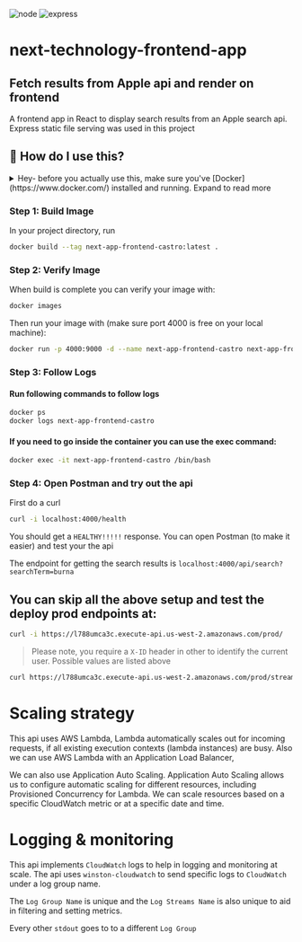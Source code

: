 ![node](https://img.shields.io/badge/node-16-green)
![express](https://img.shields.io/badge/express-4.16.1-red)

# next-technology-frontend-app

## Fetch results from Apple api and render on frontend

A frontend app in React to display search results from an Apple search api. Express static file serving was used in this project

## 🤔 How do I use this?

<details>
<summary>Hey- before you actually use this, make sure you've [Docker](https://www.docker.com/) installed and running. Expand to read more</summary>
<br>
### 🚨 ENV VARS

This project uses environment variables, but if you are using docker you can ignore these as they have already been set

1. PORT
2. NODE_ENV

Once you have each of these, you're all set!

</details>

### Step 1: Build Image

In your project directory, run

```sh
docker build --tag next-app-frontend-castro:latest .
```

### Step 2: Verify Image

When build is complete you can verify your image with:

```sh
docker images
```

Then run your image with (make sure port 4000 is free on your local machine):

```sh
docker run -p 4000:9000 -d --name next-app-frontend-castro next-app-frontend-castro
```

### Step 3: Follow Logs

#### Run following commands to follow logs

```sh
docker ps
docker logs next-app-frontend-castro
```

#### If you need to go inside the container you can use the exec command:

```sh
docker exec -it next-app-frontend-castro /bin/bash
```

### Step 4: Open Postman and try out the api

First do a curl

```sh
curl -i localhost:4000/health
```

You should get a `HEALTHY!!!!!` response. You can open Postman (to make it easier) and test your the api

The endpoint for getting the search results is `localhost:4000/api/search?searchTerm=burna`

## You can skip all the above setup and test the deploy prod endpoints at:

```sh
curl -i https://l788umca3c.execute-api.us-west-2.amazonaws.com/prod/
```

> Please note, you require a `X-ID` header in other to identify the current user. Possible values are listed above

```sh
curl https://l788umca3c.execute-api.us-west-2.amazonaws.com/prod/streams -H "X-ID: 123"
```

# Scaling strategy

This api uses AWS Lambda, Lambda automatically scales out for incoming requests, if all existing execution contexts (lambda instances) are busy. Also we can use AWS Lambda with an Application Load Balancer,

We can also use Application Auto Scaling. Application Auto Scaling allows us to configure automatic scaling for different resources, including Provisioned Concurrency for Lambda. We can scale resources based on a specific CloudWatch metric or at a specific date and time.

# Logging & monitoring

This api implements `CloudWatch` logs to help in logging and monitoring at scale. The api uses `winston-cloudwatch` to send specific logs to `CloudWatch` under a log group name.

The `Log Group Name` is unique and the `Log Streams Name` is also unique to aid in filtering and setting metrics.

Every other `stdout` goes to to a different `Log Group`
